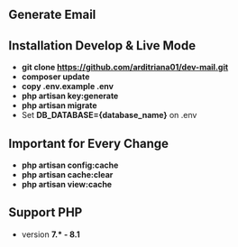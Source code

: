 <!-- <p align="center"><img src="https://res.cloudinary.com/dtfbvvkyp/image/upload/v1566331377/laravel-logolockup-cmyk-red.svg" width="400"></p> -->

## Generate Email

## Installation Develop & Live Mode
- <b>git clone https://github.com/arditriana01/dev-mail.git</b> <br>
- <b>composer update</b> <br>
- <b>copy .env.example .env</b> <br>
- <b>php artisan key:generate</b> <br>
- <b>php artisan migrate</b> <br>
- Set <b>DB_DATABASE={database_name}</b> on .env

## Important for Every Change
- <b>php artisan config:cache</b>
- <b>php artisan cache:clear </b>
- <b>php artisan view:cache</b>

## Support PHP
- version <b>7.* - 8.1</b>
